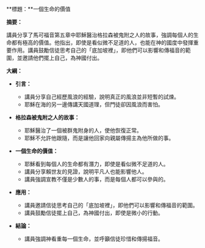 **標題：**一個生命的價值

**摘要：**

講員分享了馬可福音第五章中耶穌醫治格拉森被鬼附之人的故事，強調每個人的生命都有極高的價值。他指出，即使是看似微不足道的人，也能在神的國度中發揮重要作用。講員鼓勵信徒思考自己的「底加坡裡」，即他們可以影響和傳福音的範圍，並邀請他們擺上自己，為神國付出。

**大綱：**

* **引言：**
    * 講員分享自己經歷風浪的經驗，說明真正的風浪並非短暫的試煉。
    * 耶穌在海的另一邊傳講天國道理，但門徒卻因風浪而害怕。

* **格拉森被鬼附之人的故事：**
    * 耶穌醫治了一個被群鬼附身的人，使他恢復正常。
    * 耶穌不允許他跟隨，而是讓他回家向親屬傳揚主為他所做的事。

* **一個生命的價值：**
    * 耶穌看到每個人的生命都有潛力，即使是看似微不足道的人。
    * 講員分享賴世友的見證，說明平凡人也能影響他人。
    * 講員強調宣教不僅是少數人的事，而是每個人都可以參與的。

* **應用：**
    * 講員邀請信徒思考自己的「底加坡裡」，即他們可以影響和傳福音的範圍。
    * 講員鼓勵信徒擺上自己，為神國付出，即使是微小的行動。

* **結論：**
    * 講員強調神看重每一個生命，並呼籲信徒珍惜和傳揚福音。